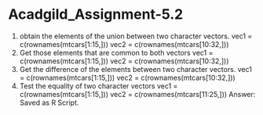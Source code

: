 # Acadgild_Assignment-5.2
1. obtain the elements of the union between two character
vectors.
vec1 = c(rownames(mtcars[1:15,]))
vec2 = c(rownames(mtcars[10:32,]))
2. Get those elements that are common to both vectors
vec1 = c(rownames(mtcars[1:15,]))
vec2 = c(rownames(mtcars[10:32,]))
3. Get the difference of the elements between two
character vectors.
vec1 = c(rownames(mtcars[1:15,]))
vec2 = c(rownames(mtcars[10:32,]))
4. Test the equality of two character vectors
vec1 = c(rownames(mtcars[1:15,]))
vec2 = c(rownames(mtcars[11:25,]))
Answer: Saved as R Script.
